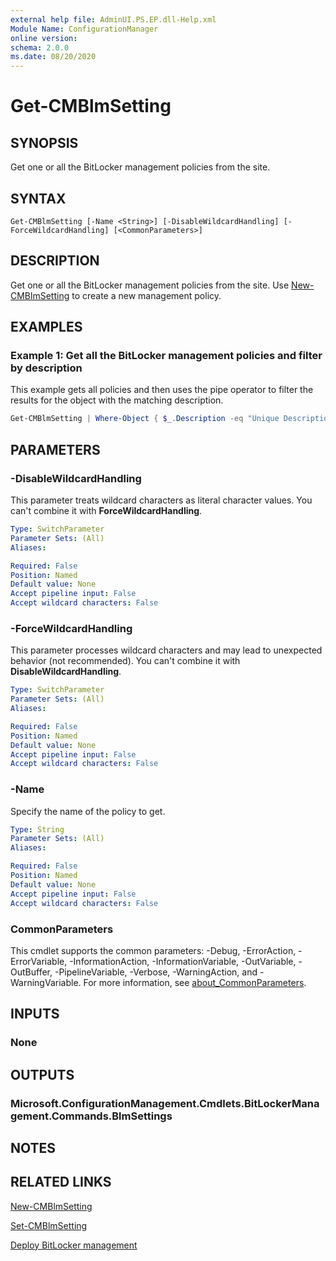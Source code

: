 ```yaml
---
external help file: AdminUI.PS.EP.dll-Help.xml
Module Name: ConfigurationManager
online version:
schema: 2.0.0
ms.date: 08/20/2020
---
```


# Get-CMBlmSetting

## SYNOPSIS

Get one or all the BitLocker management policies from the site.

## SYNTAX

```
Get-CMBlmSetting [-Name <String>] [-DisableWildcardHandling] [-ForceWildcardHandling] [<CommonParameters>]
```

## DESCRIPTION

Get one or all the BitLocker management policies from the site. Use [New-CMBlmSetting](New-CMBlmSetting.md) to create a new management policy.

## EXAMPLES

### Example 1: Get all the BitLocker management policies and filter by description

This example gets all policies and then uses the pipe operator to filter the results for the object with the matching description.

```powershell
Get-CMBlmSetting | Where-Object { $_.Description -eq "Unique Description" }
```

## PARAMETERS

### -DisableWildcardHandling

This parameter treats wildcard characters as literal character values. You can't combine it with **ForceWildcardHandling**.

```yaml
Type: SwitchParameter
Parameter Sets: (All)
Aliases:

Required: False
Position: Named
Default value: None
Accept pipeline input: False
Accept wildcard characters: False
```

### -ForceWildcardHandling

This parameter processes wildcard characters and may lead to unexpected behavior (not recommended). You can't combine it with **DisableWildcardHandling**.

```yaml
Type: SwitchParameter
Parameter Sets: (All)
Aliases:

Required: False
Position: Named
Default value: None
Accept pipeline input: False
Accept wildcard characters: False
```

### -Name

Specify the name of the policy to get.

```yaml
Type: String
Parameter Sets: (All)
Aliases:

Required: False
Position: Named
Default value: None
Accept pipeline input: False
Accept wildcard characters: False
```

### CommonParameters

This cmdlet supports the common parameters: -Debug, -ErrorAction, -ErrorVariable, -InformationAction, -InformationVariable, -OutVariable, -OutBuffer, -PipelineVariable, -Verbose, -WarningAction, and -WarningVariable. For more information, see [about_CommonParameters](http://go.microsoft.com/fwlink/?LinkID=113216).

## INPUTS

### None

## OUTPUTS

### Microsoft.ConfigurationManagement.Cmdlets.BitLockerManagement.Commands.BlmSettings

## NOTES

## RELATED LINKS

[New-CMBlmSetting](New-CMBlmSetting.md)

[Set-CMBlmSetting](Set-CMBlmSetting.md)

[Deploy BitLocker management](/mem/configmgr/protect/deploy-use/bitlocker/deploy-management-agent)
